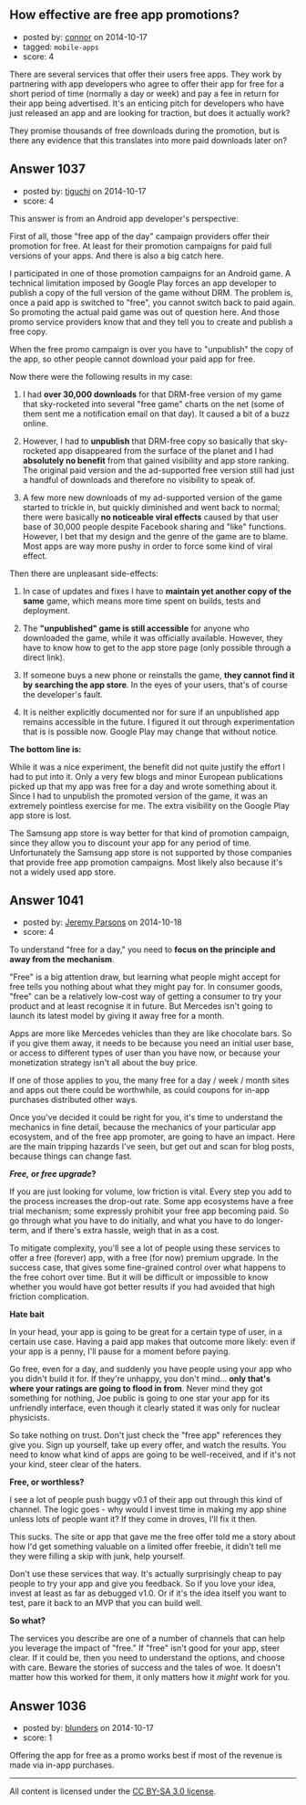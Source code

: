 ## How effective are free app promotions?

- posted by: [connor](https://stackexchange.com/users/392995/connor) on 2014-10-17
- tagged: `mobile-apps`
- score: 4

<p>There are several services that offer their users free apps. They work by partnering with app developers who agree to offer their app for free for a short period of time (normally a day or week) and pay a fee in return for their app being advertised. It's an enticing pitch for developers who have just released an app and are looking for traction, but does it actually work?</p>

<p>They promise thousands of free downloads during the promotion, but is there any evidence that this translates into more paid downloads later on?</p>



## Answer 1037

- posted by: [tiguchi](https://stackexchange.com/users/1590158/tiguchi) on 2014-10-17
- score: 4

<p>This answer is from an Android app developer's perspective:</p>

<p>First of all, those "free app of the day" campaign providers offer their promotion for free. At least for their promotion campaigns for paid full versions of your apps. And there is also a big catch here.</p>

<p>I participated in one of those promotion campaigns for an Android game. A technical limitation imposed by Google Play forces an app developer to publish a copy of the full version of the game without DRM. The problem is, once a paid app is switched to "free", you cannot switch back to paid again. So promoting the actual paid game was out of question here. And those promo service providers know that and they tell you to create and publish a free copy.</p>

<p>When the free promo campaign is over you have to "unpublish" the copy of the app, so other people cannot download your paid app for free.</p>

<p>Now there were the following results in my case:</p>

<ol>
<li><p>I had <strong>over 30,000 downloads</strong> for that DRM-free version of my game that sky-rocketed into several "free game" charts on the net (some of them sent me a notification email on that day). It caused a bit of a buzz online.</p></li>
<li><p>However, I had to <strong>unpublish</strong> that DRM-free copy so basically that sky-rocketed app disappeared from the surface of the planet and I had <strong>absolutely no benefit</strong> from that gained visibility and app store ranking. The original paid version and the ad-supported free version still had just a handful of downloads and therefore no visibility to speak of.</p></li>
<li><p>A few more new downloads of my ad-supported version of the game started to trickle in, but quickly diminished and went back to normal; there were basically <strong>no noticeable viral effects</strong> caused by that user base of 30,000 people despite Facebook sharing and "like" functions. However, I bet that my design and the genre of the game are to blame. Most apps are way more pushy in order to force some kind of viral effect.</p></li>
</ol>

<p>Then there are unpleasant side-effects:</p>

<ol>
<li><p>In case of updates and fixes I have to <strong>maintain yet another copy of the same</strong> game, which means more time spent on builds, tests and deployment.</p></li>
<li><p>The <strong>"unpublished" game is still accessible</strong> for anyone who downloaded the game, while it was officially available. However, they have to know how to get to the app store page (only possible through a direct link).</p></li>
<li><p>If someone buys a new phone or reinstalls the game, <strong>they cannot find it by searching the app store</strong>. In the eyes of your users, that's of course the developer's fault.</p></li>
<li><p>It is neither explicitly documented nor for sure if an unpublished app remains accessible in the future. I figured it out through experimentation that is is possible now. Google Play may change that without notice.</p></li>
</ol>

<p><strong>The bottom line is:</strong></p>

<p>While it was a nice experiment, the benefit did not quite justify the effort I had to put into it. Only a very few blogs and minor European publications picked up that my app was free for a day and wrote something about it. Since I had to unpublish the promoted version of the game, it was an extremely pointless exercise for me. The extra visibility on the Google Play app store is lost.</p>

<p>The Samsung app store is way better for that kind of promotion campaign, since they allow you to discount your app for any period of time. Unfortunately the Samsung app store is not supported by those companies that provide free app promotion campaigns. Most likely also because it's not a widely used app store.</p>



## Answer 1041

- posted by: [Jeremy Parsons](https://stackexchange.com/users/497810/jeremy-parsons) on 2014-10-18
- score: 4

<p>To understand "free for a day," you need to <strong>focus on the principle and away from the mechanism</strong>.</p>

<p>"Free" is a big attention draw, but learning what people might accept for free tells you nothing about what they might pay for. In consumer goods, "free" can be a relatively low-cost way of getting a consumer to try your product and at least recognise it in future. But Mercedes isn't going to launch its latest model by giving it away free for a month.</p>

<p>Apps are more like Mercedes vehicles than they are like chocolate bars. So if you give them away, it needs to be because you need an initial user base, or access to different types of user than you have now, or because your monetization strategy isn't all about the buy price.</p>

<p>If one of those applies to you, the many free for a day / week / month sites and apps out there could be worthwhile, as could coupons for in-app purchases distributed other ways.</p>

<p>Once you've decided it could be right for you, it's time to understand the mechanics in fine detail, because the mechanics of your particular app ecosystem, and of the free app promoter, are going to have an impact. Here are the main tripping hazards I've seen, but get out and scan for blog posts, because things can change fast.</p>

<p><strong><em>Free,</em> or <em>free upgrade</em>?</strong></p>

<p>If you are just looking for volume, low friction is vital. Every step you add to the process increases the drop-out rate. Some app ecosystems have a free trial mechanism; some expressly prohibit your free app becoming paid. So go through what you have to do initially, and what you have to do longer-term, and if there's extra hassle, weigh that in as a cost.</p>

<p>To mitigate complexity, you'll see a lot of people using these services to offer a free (forever) app, with a free (for now) premium upgrade. In the success case, that gives some fine-grained control over what happens to the free cohort over time. But it will be difficult or impossible to know whether you would have got better results if you had avoided that high friction complication.</p>

<p><strong>Hate bait</strong></p>

<p>In your head, your app is going to be great for a certain type of user, in a certain use case. Having a paid app makes that outcome more likely: even if your app is a penny, I'll pause for a moment before paying.</p>

<p>Go free, even for a day, and suddenly you have people using your app who you didn't build it for. If they're unhappy, you don't mind... <strong>only that's where your ratings are going to flood in from</strong>. Never mind they got something for nothing, Joe public is going to one star your app for its unfriendly interface, even though it clearly stated it was only for nuclear physicists.</p>

<p>So take nothing on trust. Don't just check the "free app" references they give you. Sign up yourself, take up every offer, and watch the results. You need to know what kind of apps are going to be well-received, and if it's not your kind, steer clear of the haters.</p>

<p><strong>Free, or worthless?</strong></p>

<p>I see a lot of people push buggy v0.1 of their app out through this kind of channel. The logic goes - why would I invest time in making my app shine unless lots of people want it? If they come in droves, I'll fix it then.</p>

<p>This sucks. The site or app that gave me the free offer told me a story about how I'd get something valuable on a limited offer freebie, it didn't tell me they were filling a skip with junk, help yourself.</p>

<p>Don't use these services that way. It's actually surprisingly cheap to pay people to try your app and give you feedback. So if you love your idea, invest at least as far as debugged v1.0. Or if it's the idea itself you want to test, pare it back to an MVP that you can build well.</p>

<p><strong>So what?</strong></p>

<p>The services you describe are one of a number of channels that can help you leverage the impact of "free." If "free" isn't good for your app, steer clear. If it could be, then you need to understand the options, and choose with care. Beware the stories of success and the tales of woe. It doesn't matter how this worked for them, it only matters how it <em>might</em> work for you.</p>



## Answer 1036

- posted by: [blunders](https://stackexchange.com/users/216182/blunders) on 2014-10-17
- score: 1

<p>Offering the app for free as a promo works best if most of the revenue is made via in-app purchases.</p>




---

All content is licensed under the [CC BY-SA 3.0 license](https://creativecommons.org/licenses/by-sa/3.0/).
